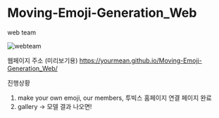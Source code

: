 # Moving-Emoji-Generation_Web
web team

![webteam](https://user-images.githubusercontent.com/55529646/104831662-4b9cb300-58ce-11eb-85a3-336c85e42b53.jpg)

웹페이지 주소 (미리보기용) https://yourmean.github.io/Moving-Emoji-Generation_Web/

진행상황 <br>
1. make your own emoji, our members, 투빅스 홈페이지 연결 페이지 완료 <br>
2. gallery -> 모델 결과 나오면! 
